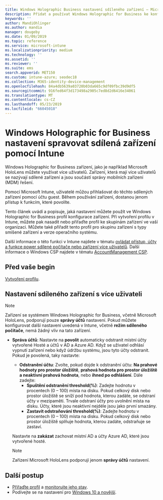 ```yaml
---
title: Windows Holographic Business nastavení sdíleného zařízení – Microsoft Intune – Azure | Dokumentace Microsoftu
description: Přidat a používat Windows Holographic for Business ke konfiguraci zařízení, která jsou sdílená nebo použít víc uživatelů v Microsoft Intune. Zobrazit seznam nastavení pro správu účtu a co dělají na zařízeních, včetně Microsoft HoloLens.
keywords: ''
author: MandiOhlinger
ms.author: mandia
manager: dougeby
ms.date: 01/09/2019
ms.topic: reference
ms.service: microsoft-intune
ms.localizationpriority: medium
ms.technology: ''
ms.assetid: ''
ms.reviewer: ''
ms.suite: ems
search.appverid: MET150
ms.custom: intune-azure; seodec18
ms.collection: M365-identity-device-management
ms.openlocfilehash: 84a4db5639a03720b03da665c9df09fbc39d9df5
ms.sourcegitcommit: 916fed64f3d173498a2905c7ed8d2d6416e34061
ms.translationtype: MT
ms.contentlocale: cs-CZ
ms.lasthandoff: 05/23/2019
ms.locfileid: "66045018"
---
```

# <a name="windows-holographic-for-business-settings-to-manage-shared-devices-using-intune"></a>Windows Holographic for Business nastavení spravovat sdílená zařízení pomocí Intune

Windows Holographic for Business zařízení, jako je například Microsoft HoloLens můžete využívat více uživatelů. Zařízení, která mají více uživatelů se nazývají sdílené zařízení a jsou součástí správy mobilních zařízení (MDM) řešení.

Pomocí Microsoft Intune, uživatelé můžou přihlašovat do těchto sdílených zařízení pomocí účtu guest. Během používání zařízení, dostanou jenom přístup k funkcím, které povolíte.

Tento článek uvádí a popisuje, jaká nastavení můžete použít ve Windows Holographic for Business profil konfigurace zařízení. Při vytvoření profilu v Intune, můžete pak nasadit nebo přiřaďte profil ke skupinám zařízení ve vaší organizaci. Můžete také přiřadit tento profil pro skupinu zařízení s typy smíšené zařízení a verze operačního systému.

Další informace o této funkci v Intune najdete v tématu [ovládat přístup, účty a funkce power sdílené počítače nebo zařízení více uživatelů](shared-user-device-settings.md). Další informace o Windows CSP najdete v tématu [AccountManagement CSP](https://docs.microsoft.com/windows/client-management/mdm/accountmanagement-csp).

## <a name="before-your-begin"></a>Před vaše begin

[Vytvoření profilu](shared-user-device-settings.md).

## <a name="shared-multi-user-device-settings"></a>Nastavení sdíleného zařízení s více uživateli

> [!NOTE]
> Zařízení se systémem Windows Holographic for Business, včetně Microsoft HoloLens, podporují pouze **správy účtů** nastavení. Pokud můžete konfigurovat další nastavení uvedená v Intune, včetně **režim sdíleného počítače**, nemá žádný vliv na tato zařízení.

- **Správa účtů**: Nastavte na **povolit** automaticky odstranit místní účty vytvořené Hosté a účtů v AD a Azure AD. Když se uživatel odhlásí vypnutí zařízení nebo když údržbu systému, jsou tyto účty odstranit. Pokud je povolená, taky nastavte:
  - **Odstranění účtu**: Zvolte, pokud dojde k odstranění účtu: **Na prahové hodnoty pro prostor úložiště**, **prahová hodnota pro prostor úložiště a neaktivní prahová hodnota**, nebo **ihned po odhlášení**. Dále zadejte:
    - **Spuštění odstranění threshold(%)**: Zadejte hodnotu v procentech (0 – 100) místa na disku. Pokud celkový disk nebo prostor úložiště se sníží pod hodnota, kterou zadáte, se odstraní účty v mezipaměti. Trvale odstraní účty pro uvolnění místa na disku. Účty, které jsou neaktivní nejdéle jsou jako první smazány.
    - **Zastavit odstraňování threshold(%)**: Zadejte hodnotu v procentech (0 – 100) místa na disku. Pokud celkový disk nebo prostor úložiště splňuje hodnota, kterou zadáte, odstraňuje se zastaví.

  Nastavte na **zakázat** zachovat místní AD a účty Azure AD, které jsou vytvořené hosté.

  > [!NOTE]
  > Zařízení Microsoft HoloLens podporují jenom **správy účtů** nastavení.

## <a name="next-steps"></a>Další postup

- [Přiřaďte profil](device-profile-assign.md) a [monitorujte jeho stav](device-profile-monitor.md).
- Podívejte se na nastavení pro [Windows 10 a novější](shared-user-device-settings-windows.md).
